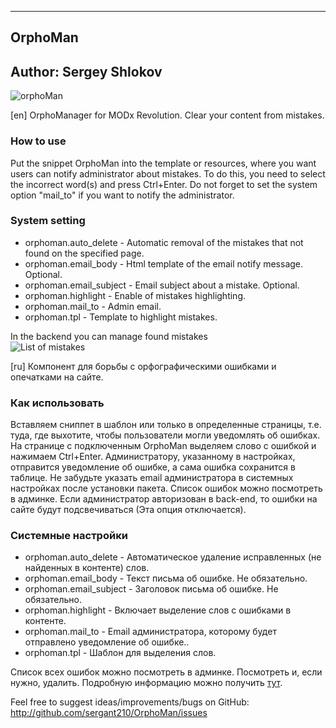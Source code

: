﻿--------------------
OrphoMan
--------------------
Author: Sergey Shlokov 
--------------------

![orphoMan](https://file.modx.pro/files/4/5/6/456757754d258eedb62fb2ee94a91e3f.png)

[en]
OrphoManager for MODx Revolution. Clear your content from mistakes.

### How to use
Put the snippet OrphoMan into the template or resources, where you want users can notify administrator about mistakes. To do this, you need to select the incorrect word(s) and press Ctrl+Enter.
Do not forget to set the system option "mail_to" if you want to notify the administrator.

### System setting
- orphoman.auto_delete - Automatic removal of the mistakes that not found on the specified page.
- orphoman.email_body - Html template of the email notify message. Optional.
- orphoman.email_subject - Email subject about a mistake. Optional.
- orphoman.highlight - Enable of mistakes highlighting.
- orphoman.mail_to - Admin email.
- orphoman.tpl - Template to highlight mistakes.

In the backend you can manage found mistakes  
![List of mistakes](https://file.modx.pro/files/2/2/1/221e45255328f3eb91d177ef0c264ec2.png)

[ru]
Компонент для борьбы с орфографическими ошибками и опечатками на сайте.

### Как использовать
Вставляем сниппет в шаблон или только в определенные страницы, т.е. туда, где выхотите, чтобы пользователи могли уведомлять об ошибках. На странице с подключенным OrphoMan выделяем слово с ошибкой и нажимаем Ctrl+Enter. Администратору, указанному в настройках, отправится уведомление об ошибке, а сама ошибка сохранится в таблице. Не забудьте указать email администратора в системных настройках после установки пакета.
Список ошибок можно посмотреть в админке. Если администратор авторизован в back-end, то ошибки на сайте будут подсвечиваться (Эта опция отключается).

### Системные настройки
- orphoman.auto_delete - Автоматическое удаление исправленных (не найденных в контенте) слов.
- orphoman.email_body - Текст письма об ошибке. Не обязательно.
- orphoman.email_subject - Заголовок письма об ошибке. Не обязательно.
- orphoman.highlight - Включает выделение слов с ошибками в контенте.
- orphoman.mail_to - Email администратора, которому будет отправлено уведомление об ошибке..
- orphoman.tpl - Шаблон для выделения слов.

Список всех ошибок можно посмотреть в админке. Посмотреть и, если нужно, удалить.
Подробную информацию можно получить [тут](https://modstore.pro/packages/content/orphoman). 

Feel free to suggest ideas/improvements/bugs on GitHub:
http://github.com/sergant210/OrphoMan/issues